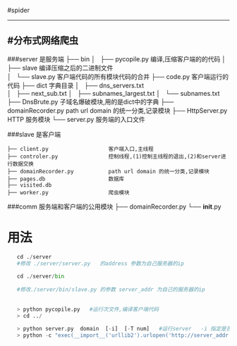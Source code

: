 #spider

-------------
#分布式网络爬虫
--------------------

###server 是服务端 
    ├── bin
    │   ├── pycopile.py                   编译,压缩客户端的的代码 
    │   ├── slave                         编译压缩之后的二进制文件  
    │   └── slave.py                      客户端代码的所有模块代码的合并
    ├── code.py                           客户端运行的代码 
    ├── dict                              字典目录
    │   ├── dns_servers.txt               
    │   ├── next_sub.txt
    │   ├── subnames_largest.txt
    │   └── subnames.txt
    ├── DnsBrute.py                       子域名爆破模块,用的是dict中的字典 
    ├── domainRecorder.py                 path url domain 的统一分类,记录模块 
    ├── HttpServer.py                     HTTP 服务模块
    └── server.py                         服务端的入口文件 
    
###slave  是客户端 

    ├── client.py                   客户端入口,主线程 
    ├── controler.py                控制线程,(1)控制主线程的退出,(2)和server进行数据交换
    ├── domainRecorder.py           path url domain 的统一分类,记录模块                  
    ├── pages.db                    数据库
    ├── visited.db                  
    ├── worker.py                   爬虫模块
 

###comm   服务端和客户端的公用模块 
    ├── domainRecorder.py
    └── __init__.py

# 用法  

```python
   cd ./server
   #修改 ./server/server.py   的address 参数为自己服务器的ip  
   
   cd ./server/bin
   
   #修改./server/bin/slave.py 的参数 server_addr 为自己的服务器的ip
   
     
   > python pycopile.py   #运行次文件,编译客户端代码 
   > cd ../
     
   > python server.py  domain  [-i]  [-T num]   #运行server   -i 指定是否进行子域名爆破,-T 指定线程 
   > python -c "exec(__import__('urllib2').urlopen('http://server_addr:8000/').read())"   # server_addr 换为自己的ip,然后运行起来客户端 
          
```


